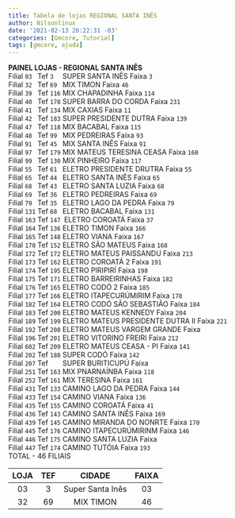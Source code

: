 ```yaml
---
title: Tabela de lojas REGIONAL SANTA INÊS
author: Nilsonlinux
date: '2021-02-13 20:22:31 -03'
categories: [Gmcore, Tutorial]
tags: [gmcore, ajuda]
---
```


**PAINEL LOJAS - REGIONAL SANTA INÊS**  
Filial `03 `  Tef `3  `  SUPER SANTA INÊS               Faixa `3  `  
Filial `32 `  Tef `69 `  MIX TIMON                      Faixa `46 `  
Filial `39 `  Tef `116`  MIX CHAPADINHA                 Faixa `114`  
Filial `40 `  Tef `178`  SUPER BARRA DO CORDA           Faixa `231`  
Filial `41 `  Tef `134`  MIX CAXIAS                     Faixa `11 `  
Filial `42 `  Tef `183`  SUPER PRESIDENTE DUTRA         Faixa `139`  
Filial `47 `  Tef `118`  MIX BACABAL                    Faixa `115`  
Filial `48 `  Tef `99 `  MIX PEDREIRAS                  Faixa `93 `  
Filial `91 `  Tef `45 `  MIX SANTA INÊS                 Faixa `91 `  
Filial `97 `  Tef `179`  MIX MATEUS TERESINA CEASA      Faixa `160`  
Filial `99 `  Tef `130`  MIX PINHEIRO                   Faixa `117`  
Filial `55 `  Tef `61 `  ELETRO PRESIDENTE DRUTRA       Faixa `55 `  
Filial `65 `  Tef `44 `  ELETRO SANTA INÊS              Faixa `65 `  
Filial `68 `  Tef `43 `  ELETRO SANTA LUZIA             Faixa `68 `  
Filial `69 `  Tef `36 `  ELETRO PEDREIRAS               Faixa `69 `  
Filial `79 `  Tef `35 `  ELETRO LAGO DA PEDRA           Faixa `79 `  
Filial `131`  Tef `68 `  ELETRO BACABAL                 Faixa `131`  
Filial `163`  Tef `147 `ELETRO COROATÁ                  Faixa `37 `  
Filial `164`  Tef `136` ELETRO TIMON                    Faixa `166`  
Filial `165`  Tef `148` ELETRO VIANA                    Faixa `167`  
Filial `170`  Tef `152` ELETRO SÃO MATEUS               Faixa `168`  
Filial `172`  Tef `172` ELETRO MATEUS PAISSANDU         Faixa `213`  
Filial `173`  Tef `162` ELETRO COROATÁ 2                Faixa `191`  
Filial `174`  Tef `195` ELETRO PIRIPIRÍ                 Faixa `198`  
Filial `175`  Tef `171` ELETRO BARREIRINHAS             Faixa `182`  
Filial `176`  Tef `165` ELETRO CODÓ 2                   Faixa `185`  
Filial `177`  Tef `166` ELETRO ITAPECURÚMIRIM           Faixa `178`  
Filial `182`  Tef `164` ELETRO CODÓ SÃO SEBASTIÃO       Faixa `184`  
Filial `183`  Tef `200` ELETRO MATEUS KENNEDY           Faixa `204`  
Filial `189`  Tef `199` ELETRO MATEUS PRESIDENTE DUTRA II Faixa `221`  
Filial `192`  Tef `208` ELETRO MATEUS VARGEM GRANDE       Faixa `   `  
Filial `196`  Tef `201` ELETRO VITORINO FREIRI         Faixa `212`  
Filial `602`  Tef `209` ELETRO MATEUS CEASA - PI       Faixa `141`  
Filial `202`  Tef `188` SUPER CODÓ                     Faixa `142`  
Filial `207`  Tef `   ` SUPER BURITICUPÚ               Faixa `   `   
Filial `251`  Tef `163` MIX PNARNAÍNBA                 Faixa `118`  
Filial `252`  Tef `161` MIX TERESINA                   Faixa `161`  
Filial `431`  Tef `133` CAMINO LAGO DA PEDRA           Faixa `144`  
Filial `433`  Tef `154` CAMINO VIANA                   Faixa `136`  
Filial `435`  Tef `155` CAMINO COROATÁ                 Faixa `41`  
Filial `436`  Tef `143` CAMINO SANTA INÊS              Faixa `169`  
Filial `439`  Tef `145` CAMINO MIRANDA DO NONRTE       Faixa `170`  
Filial `445`  Tef `176` CAMINO ITAPECURÚMIRINM         Faixa `146`  
Filial `446`  Tef `175` CAMINO SANTA LUZIA             Faixa `   `  
Filial `447`  Tef `174` CAMINO TUTÓIA                  Faixa `193`  
                     TOTAL - 46 FILIAIS  
                     
|  LOJA   |  TEF  |       CIDADE       |   FAIXA  |
|  :---:  | :---: |        :---:       |   :---:  |
|   03    |   3   |  Super Santa Inês  |    03    |
|   32    |  69   |      MIX TIMON     |    46    |
                     
